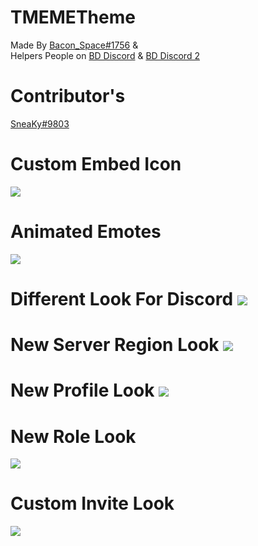 # TMEMETheme
Made By [Bacon_Space#1756](https://discord.me/bacon_space) &  
Helpers 
People on [BD Discord](https://discord.gg/0Tmfo5ZbORCRqbAd) & [BD Discord 2](https://discord.gg/2HScm8j)
# Contributor's 
[SneaKy#9803](https://discord.gg/nfPu2EG)

# Custom Embed Icon 
![](https://goo.gl/uQQ7tH)
# Animated Emotes
![](https://i.imgur.com/psACaXY.gif)

# Different Look For Discord ![](https://goo.gl/HaZsLR)

# New Server Region Look ![](https://goo.gl/NvfsxG)

# New Profile Look ![](https://goo.gl/7ygnoh)

# New Role Look 
![](https://goo.gl/QDiB94)
# Custom Invite Look 
![](https://goo.gl/LigRc8)

